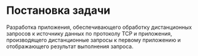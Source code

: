 # Постановка задачи
Разработка приложения, обеспечивающего обработку дистанционных запросов к источнику данных по протоколу TCP и приложения, производящего дистанционные запросы к первому приложению и отображающего результат выполнения запроса.